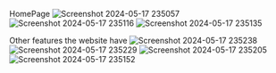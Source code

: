HomePage
![Screenshot 2024-05-17 235057](https://github.com/Ghadaa0/web-proj/assets/128417758/14733f77-f011-42d0-b502-961be47ee1dc)
![Screenshot 2024-05-17 235116](https://github.com/Ghadaa0/web-proj/assets/128417758/62791971-29a0-4134-9a50-57df1e382463)
![Screenshot 2024-05-17 235135](https://github.com/Ghadaa0/web-proj/assets/128417758/f2723912-8722-416d-9a27-c86c37ca3664)

Other features the website have
![Screenshot 2024-05-17 235238](https://github.com/Ghadaa0/web-proj/assets/128417758/5546d445-0955-4b36-90a1-3959a67022b3)
![Screenshot 2024-05-17 235229](https://github.com/Ghadaa0/web-proj/assets/128417758/f705bbce-647d-41f8-874e-e66f018fef34)
![Screenshot 2024-05-17 235205](https://github.com/Ghadaa0/web-proj/assets/128417758/6dcedbcd-2185-49ae-9160-6759087b9473)
![Screenshot 2024-05-17 235152](https://github.com/Ghadaa0/web-proj/assets/128417758/ad42491d-afe7-4c4f-aedd-450813b8e4b5)
